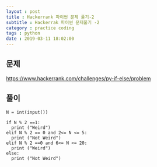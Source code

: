 ```yaml
---
layout : post
title : Hackerrank 파이썬 문제 풀기-2
subtitle : Hackerrak 파이썬 문제풀기 -2
category : practice coding
tags : python
date : 2019-03-11 18:02:00
---
```


## 문제 

https://www.hackerrank.com/challenges/py-if-else/problem

## 풀이
~~~
N = int(input())

if N % 2 ==1:
  print ("Weird")
elif N % 2 == 0 and 2<= N <= 5:
  print ("Not Weird")
elif N % 2 ==0 and 6<= N <= 20:
  print ("Weird")
else:
  print ("Not Weird")

~~~

